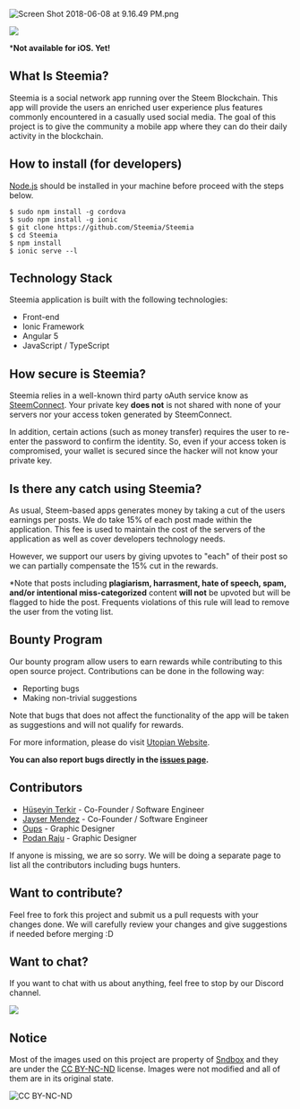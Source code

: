 ![Screen Shot 2018-06-08 at 9.16.49 PM.png](https://cdn.steemitimages.com/DQmbNY7HrQXoabfrFxrmGwFSz62Z71pskHsZfgp5VsdSVvU/Screen%20Shot%202018-06-08%20at%209.16.49%20PM.png)

[<img src="https://play.google.com/intl/en_us/badges/images/badge_new.png">](https://play.google.com/store/apps/details?id=com.steemia.steemia)

***Not available for iOS. Yet!**

## What Is Steemia?
Steemia is a social network app running over the Steem Blockchain. This app will provide the users an enriched user experience plus features commonly encountered in a casually used social media. The goal of this project is to give the community a mobile app where they can do their daily activity in the blockchain.

## How to install (for developers)
[Node.js](https://nodejs.org/) should be installed in your machine before proceed with the steps below.
```
$ sudo npm install -g cordova
$ sudo npm install -g ionic
$ git clone https://github.com/Steemia/Steemia
$ cd Steemia
$ npm install
$ ionic serve --l
```

## Technology Stack
Steemia application is built with the following technologies:
- Front-end
- Ionic Framework
- Angular 5
- JavaScript / TypeScript

## How secure is Steemia?
Steemia relies in a well-known third party oAuth service know as [SteemConnect](https://github.com/steemit/steemconnect-sdk). Your private key **does not** is not shared with none of your servers nor your access token generated by SteemConnect.

In addition, certain actions (such as money transfer) requires the user to re-enter the password to confirm the identity. So, even if your access token is compromised, your wallet is secured since the hacker will not know your private key.

## Is there any catch using Steemia?
As usual, Steem-based apps generates money by taking a cut of the users earnings per posts. We do take 15% of each post made within the application. This fee is used to maintain the cost of the servers of the application as well as cover developers technology needs.

However, we support our users by giving upvotes to "each" of their post so we can partially compensate the 15% cut in the rewards.

*Note that posts including **plagiarism, harrasment, hate of speech, spam, and/or intentional miss-categorized** content **will not** be upvoted but will be flagged to hide the post. Frequents violations of this rule will lead to remove the user from the voting list.

## Bounty Program
Our bounty program allow users to earn rewards while contributing to this open source project. Contributions can be done in the following way:

- Reporting bugs
- Making non-trivial suggestions

Note that bugs that does not affect the functionality of the app will be taken as suggestions and will not qualify for rewards.

For more information, please do visit [Utopian Website](https://join.utopian.io/).

**You can also report bugs directly in the [issues page](https://github.com/Steemia/Steemia/issues).**

## Contributors

- [Hüseyin Terkir](https://github.com/hsynterkr) - Co-Founder / Software Engineer
- [Jayser Mendez](https://github.com/jayserdny) - Co-Founder / Software Engineer
- [Oups](https://steemit.com/@oups) - Graphic Designer
- [Podan Raju](https://steemit.com/@podanrj) - Graphic Designer

If anyone is missing, we are so sorry. We will be doing a separate page to list all the contributors including bugs hunters.

## Want to contribute?
Feel free to fork this project and submit us a pull requests with your changes done. We will carefully review your changes and give suggestions if needed before merging :D

## Want to chat?
If you want to chat with us about anything, feel free to stop by our Discord channel.

[<img src="https://static1.squarespace.com/static/52290b27e4b0d4e459887aa9/t/5ad0fd01562fa7b8c91e5a45/1523645783379/join-us-on-discord_1.png">](https://discord.gg/webyZPB)


## Notice
Most of the images used on this project are property of [Sndbox](https://sndbox.co) and they are under the [CC BY-NC-ND](https://creativecommons.org/licenses/by-nc-nd/4.0/) license. Images were not modified and all of them are in its original state.

![CC BY-NC-ND](https://upload.wikimedia.org/wikipedia/commons/thumb/4/4f/Cc_by-nc-nd_euro_icon.svg/320px-Cc_by-nc-nd_euro_icon.svg.png)
